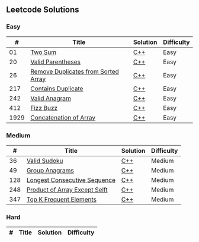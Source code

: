 ## Leetcode Solutions

### Easy

| #   | Title                  | Solution | Difficulty |
|-----|------------------------|-|----|
| 01  | [Two Sum](https://leetcode.com/problems/two-sum/description/)            | [C++](./Easy/two_sum.cpp)| Easy |
| 20  | [Valid Parentheses](https://leetcode.com/problems/valid-parentheses/description/)            | [C++](./Easy/20.valid_parentheses.cpp)| Easy |
| 26  | [Remove Duplicates from Sorted Array](https://leetcode.com/problems/remove-duplicates-from-sorted-array/description/) | [C++](./Easy/26.remove_duplicates_from_sorted_array.cpp) | Easy |
| 217 | [Contains Duplicate](https://leetcode.com/problems/contains-duplicate/description/) | [C++](./Easy/contains_duplicate.cpp)| Easy |
| 242 | [Valid Anagram](https://leetcode.com/problems/valid-anagram/description/)      |[C++](./Easy/contains_duplicate.cpp)|  Easy |
| 412 | [Fizz Buzz](https://leetcode.com/problems/fizz-buzz/description/)      |[C++](./Easy/412.fizzbuzz.cpp)|  Easy |
| 1929| [Concatenation of Array](https://leetcode.com/problems/concatenation-of-array/description/) | [C++](./Easy/1929.concatenation_of_array.cpp) | Easy |


### Medium

| #   | Title                  | Solution | Difficulty |
|-----|------------------------|-|----|
| 36 | [Valid Sudoku](https://leetcode.com/problems/valid-sudoku/description/)| [C++](/Medium/36.valid_sudoku.cpp) | Medium |
| 49 | [Group Anagrams](https://leetcode.com/problems/group-anagrams/description/)| [C++](/Medium/49.group_anagrams.cpp) | Medium |
| 128 | [Longest Consecutive Sequence](https://leetcode.com/problems/longest-consecutive-sequence/description/)| [C++](/Medium/128.longest_consecutive_sequence.cpp) | Medium |
| 248 | [Product of Array Except Selft](https://leetcode.com/problems/product-of-array-except-self/description/)| [C++](/Medium/248.product_of_array_except_self.cpp) | Medium |
| 347 | [Top K Frequent Elements](https://leetcode.com/problems/top-k-frequent-elements/description/)| [C++](/Medium/347.top_k_frequent_elements.cpp) | Medium | 

### Hard

| #   | Title                  | Solution | Difficulty |
|-----|------------------------|-|----|